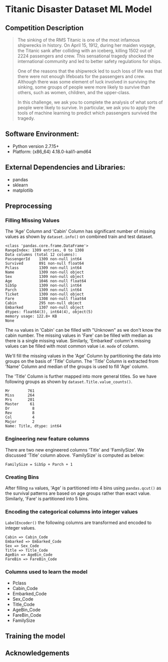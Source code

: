 # Titanic Disaster Dataset ML Model
## Competition Description
>The sinking of the RMS Titanic is one of the most infamous shipwrecks in history.  On April 15, 1912, during her maiden voyage, the Titanic sank after colliding with an iceberg, killing 1502 out of 2224 passengers and crew. This sensational tragedy shocked the international community and led to better safety regulations for ships.
>
>One of the reasons that the shipwreck led to such loss of life was that there were not enough lifeboats for the passengers and crew. Although there was some element of luck involved in surviving the sinking, some groups of people were more likely to survive than others, such as women, children, and the upper-class.
>
>In this challenge, we ask you to complete the analysis of what sorts of people were likely to survive. In particular, we ask you to apply the tools of machine learning to predict which passengers survived the tragedy.

## Software Environment:
- Python version 2.7.15+
- Platform: (x86_64) 4.18.0-kali1-amd64

## External Dependencies and Libraries:
- pandas
- sklearn
- matplotlib

## Preprocessing
### Filling Missing Values
The 'Age' Column and 'Cabin' Column has significant number of missing values as shown by ```dataset.info()``` on combined train and test dataset.
```
<class 'pandas.core.frame.DataFrame'>
RangeIndex: 1309 entries, 0 to 1308
Data columns (total 12 columns):
PassengerId    1309 non-null int64
Survived       891 non-null float64
Pclass         1309 non-null int64
Name           1309 non-null object
Sex            1309 non-null object
Age            1046 non-null float64
SibSp          1309 non-null int64
Parch          1309 non-null int64
Ticket         1309 non-null object
Fare           1308 non-null float64
Cabin          295 non-null object
Embarked       1307 non-null object
dtypes: float64(3), int64(4), object(5)
memory usage: 122.8+ KB
None
```
The ```na``` values in 'Cabin' can be filled with "Unknown" as we don't know the cabin number. The missing values in 'Fare' can be filled with median as there is a single missing value. Similarly, 'Embarked' column's missing values can be filled with most common value i.e. ```mode``` of column.

We'll fill the missing values in the 'Age' Column by partitioning the data into groups on the basis of 'Title' Column. The 'Title' Column is extracted from 'Name' Column and median of the groups is used to fill 'Age' column.

The 'Title' Column is further mapped into more general titles. So we have following groups as shown by ```dataset.Title.value_counts()```.
```
Mr        761
Miss      264
Mrs       201
Master     61
Dr          8
Rev         8
Col         4
Major       2
Name: Title, dtype: int64
``` 

### Engineering new feature columns
There are two new engineered columns 'Title' and 'FamilySize'. We discussed 'Title' column above. 'FamilySize' is computed as below:
```
FamilySize = SibSp + Parch + 1
```

### Creating Bins
After filling ```na``` values, 'Age' is partitioned into 4 bins using ```pandas.qcut()``` as the survival patterns are based on age groups rather than exact value. Similarly, 'Fare' is partitioned into 5 bins.

### Encoding the categorical columns into integer values
```LabelEncoder()``` the following columns are transformed and encoded to integer values.

```
Cabin => Cabin_Code
Embarked => Embarked_Code
Sex => Sex_Code
Title => Title_Code
AgeBin => AgeBin_Code
FareBin => FareBin_Code
``` 

### Columns used to learn the model
- Pclass 
- Cabin_Code 
- Embarked_Code 
- Sex_Code 
- Title_Code 
- AgeBin_Code
- FareBin_Code
- FamilySize



## Training the model

## Acknowledgements
